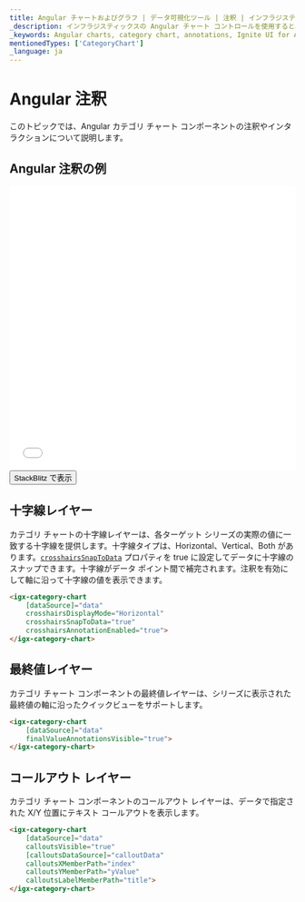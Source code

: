 ```yaml
---
title: Angular チャートおよびグラフ | データ可視化ツール | 注釈 | インフラジスティックス
_description: インフラジスティックスの Angular チャート コントロールを使用すると、チャートに注釈を追加できます。Ignite UI for Angular を使用してグラフと視覚化を改善します。
_keywords: Angular charts, category chart, annotations, Ignite UI for Angular, Infragistics, Angular チャート, カテゴリ チャート, 注釈, インフラジスティックス
mentionedTypes: ['CategoryChart']
_language: ja
---
```


# Angular 注釈

このトピックでは、Angular カテゴリ チャート コンポーネントの注釈やインタラクションについて説明します。

## Angular 注釈の例

<div class="sample-container loading" style="height: 500px">
    <iframe id="category-chart-annotations-iframe" src='{environment:dvDemosBaseUrl}/charts/category-chart-annotations' width="100%" height="100%" seamless frameBorder="0" onload="onXPlatSampleIframeContentLoaded(this);" alt="Angular 注釈例"></iframe>
</div>
<div>
    <button data-localize="stackblitz" class="stackblitz-btn"   data-iframe-id="category-chart-annotations-iframe" data-demos-base-url="{environment:dvDemosBaseUrl}">StackBlitz で表示
    </button>


</div>
<div class="divider--half"></div>

## 十字線レイヤー

カテゴリ チャートの十字線レイヤーは、各ターゲット シリーズの実際の値に一致する十字線を提供します。十字線タイプは、Horizontal、Vertical、Both があります。[`crosshairsSnapToData`]({environment:dvapibaseurl}/products/ignite-ui-angular/api/docs/typescript/latest/classes/igxdomainchartcomponent.html#crosshairssnaptodata) プロパティを true に設定してデータに十字線のスナップできます。十字線がデータ ポイント間で補完されます。注釈を有効にして軸に沿って十字線の値を表示できます。

```html
<igx-category-chart
    [dataSource]="data"
    crosshairsDisplayMode="Horizontal"
    crosshairsSnapToData="true"
    crosshairsAnnotationEnabled="true">
</igx-category-chart>
```

## 最終値レイヤー

カテゴリ チャート コンポーネントの最終値レイヤーは、シリーズに表示された最終値の軸に沿ったクイックビューをサポートします。

```html
<igx-category-chart
    [dataSource]="data"
    finalValueAnnotationsVisible="true">
</igx-category-chart>
```

## コールアウト レイヤー

カテゴリ チャート コンポーネントのコールアウト レイヤーは、データで指定された X/Y 位置にテキスト コールアウトを表示します。

```html
<igx-category-chart
    [dataSource]="data"
    calloutsVisible="true"
    [calloutsDataSource]="calloutData"
    calloutsXMemberPath="index"
    calloutsYMemberPath="yValue"
    calloutsLabelMemberPath="title">
</igx-category-chart>
```
